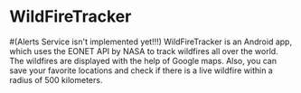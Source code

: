 # WildFireTracker 
#(Alerts Service isn't implemented yet!!!)
WildFireTracker is an Android app, which uses the EONET API by NASA to track
wildfires all over the world. The wildfires are displayed with the help of Google maps.
Also, you can save your favorite locations and check if there is a live wildfire within a
radius of 500 kilometers.
